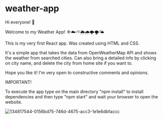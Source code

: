 # weather-app


Hi everyone!  :wave:

Welcome to my Weather App! :sunny::cloud::partly_sunny::sun_behind_rain_cloud::cloud_with_rain::cloud_with_lightning::tornado::sun_behind_small_cloud:

This is my very first React app. Was created using HTML and CSS. 

It's a simple app that takes the data from OpenWeatherMap API and shows the weather from searched cities. Can also bring a detailed info by clicking on city name, and delete the city from home site if you want to. 

Hope you like it! I'm very open to constructive comments and opinions. 



IMPORTANT! 

To execute the app type on the main directory "npm install" to install dependencies and then type "npm start" and wait your browser to open the website. 




![134817544-0156bd75-746d-4675-acc3-1e1e6dbfaccc](https://user-images.githubusercontent.com/85530409/134919990-b716f6e9-2c2c-422c-aaa6-3917cf631ffd.png)
